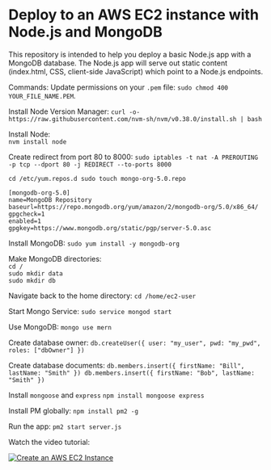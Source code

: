 # Deploy to an AWS EC2 instance with Node.js and MongoDB

This repository is intended to help you deploy a basic Node.js app with a MongoDB database.  The Node.js app will serve out static content (index.html, CSS, client-side JavaScript) which point to a Node.js endpoints.  

Commands: Update permissions on your `.pem` file: `sudo chmod 400 YOUR_FILE_NAME.PEM`. 

Install Node Version Manager: 
`curl -o- https://raw.githubusercontent.com/nvm-sh/nvm/v0.38.0/install.sh | bash` 

Install Node:  
`nvm install node` 

Create redirect from port 80 to 8000:
`sudo iptables -t nat -A PREROUTING -p tcp --dport 80 -j REDIRECT --to-ports 8000`  

`cd /etc/yum.repos.d
sudo touch mongo-org-5.0.repo` 

```
[mongodb-org-5.0]
name=MongoDB Repository
baseurl=https://repo.mongodb.org/yum/amazon/2/mongodb-org/5.0/x86_64/
gpgcheck=1
enabled=1
gpgkey=https://www.mongodb.org/static/pgp/server-5.0.asc
```

Install MongoDB: 
`sudo yum install -y mongodb-org` 

Make MongoDB directories:  
`cd /`  
`sudo mkdir data`  
`sudo mkdir db`  

Navigate back to the home directory: 
`cd /home/ec2-user` 

Start Mongo Service:
`sudo service mongod start` 

Use MongoDB:
`mongo
use mern` 

Create database owner: 
`db.createUser({ user: "my_user", pwd: "my_pwd", roles: ["dbOwner"] })`

Create database documents:
`db.members.insert({ firstName: "Bill", lastName: "Smith" })
db.members.insert({ firstName: "Bob", lastName: "Smith" })` 

Install `mongoose` and `express` 
`npm install mongoose express`

Install PM globally: 
`npm install pm2 -g` 

Run the app: 
`pm2 start server.js` 


Watch the video tutorial:

[![Create an AWS EC2 Instance](https://www.aaronwht.com/images/videos/aws-ec2-node-mongo.jpg)](http://www.youtube.com/watch?v=7vf210p2tJg)
